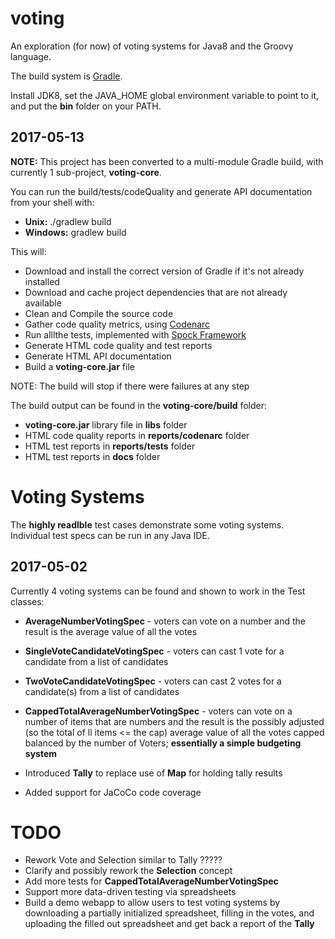 # voting
An exploration (for now) of voting systems for Java8 and the Groovy language.


The build system is [Gradle](https://gradle.org/).

Install JDK8, set the JAVA_HOME global environment variable to point to it, and put the **bin** folder on your PATH.

## 2017-05-13 ##
**NOTE:** This project has been converted to a multi-module Gradle build, with currently 1 sub-project, **voting-core**.

You can run the build/tests/codeQuality and generate API documentation from your shell with:
* **Unix:** ./gradlew build
* **Windows:** gradlew build

This will:
* Download and install the correct version of Gradle if it's not already installed
* Download and cache project dependencies that are not already available
* Clean and Compile the source code
* Gather code quality metrics, using [Codenarc](http://codenarc.sourceforge.net/)
* Run alllthe tests, implemented with [Spock Framework](http://spockframework.org/)
* Generate HTML code quality and test reports
* Generate HTML API documentation
* Build a **voting-core.jar** file

NOTE: The build will stop if there were failures at any step

The build output can be found in the **voting-core/build** folder:
* **voting-core.jar** library file in **libs** folder
* HTML code quality reports in **reports/codenarc** folder
* HTML test reports in **reports/tests** folder
* HTML test reports in **docs** folder



# Voting Systems
The **highly readlble** test cases demonstrate some voting systems. Individual test specs can be run in any Java IDE.

## 2017-05-02 ##
Currently 4 voting systems can be found and shown to work in the Test classes:
* **AverageNumberVotingSpec** - voters can vote on a number and the result is the average value of all the votes
* **SingleVoteCandidateVotingSpec** - voters can cast 1 vote for a candidate from a list of candidates
* **TwoVoteCandidateVotingSpec** - voters can cast 2 votes for a candidate(s) from a list of candidates
* **CappedTotalAverageNumberVotingSpec** - voters can vote on a number of items that are numbers and the result is the 
    possibly adjusted (so the total of ll items <= the cap) average value of all the votes capped balanced by the number of Voters; **essentially a simple budgeting system**  

* Introduced **Tally** to replace use of **Map** for holding tally results
* Added support for JaCoCo code coverage

# TODO
* Rework Vote and Selection similar to Tally ?????
* Clarify and possibly rework the **Selection** concept
* Add more tests for **CappedTotalAverageNumberVotingSpec**
* Support more data-driven testing via spreadsheets
* Build a demo webapp to allow users to test voting systems by downloading a partially initialized spreadsheet, filling in the votes, and uploading the filled out spreadsheet and get back a report of the **Tally**



